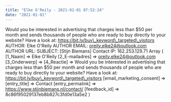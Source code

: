 ```yaml
---
title: "Elke O'Reily - 2021-01-01 07:52:24"
date: "2021-01-01"
---
```


Would you be interested in advertising that charges less than $50 per month and sends thousands of people who are ready to buy directly to your website? Have a look at: https://bit.ly/buy\_keyword\_targeted\_visitors AUTHOR: Elke O'Reily AUTHOR EMAIL: oreily.elke24@outlook.com AUTHOR URL: SUBJECT: \[Stijn Biemans\] Contact IP: 162.253.129.71 Array ( \[1\_Naam\] => Elke O'Reily \[2\_E-mailadres\] => oreily.elke24@outlook.com \[3\_Onderwerp\] => \[4\_Reactie\] => Would you be interested in advertising that charges less than $50 per month and sends thousands of people who are ready to buy directly to your website? Have a look at: https://bit.ly/buy\_keyword\_targeted\_visitors \[email\_marketing\_consent\] => \[entry\_title\] => Contact \[entry\_permalink\] => https://www.stijnbiemans.nl/contact/ \[feedback\_id\] => 8c86f95029137eb8b827c3fd0e13a5e2 )
